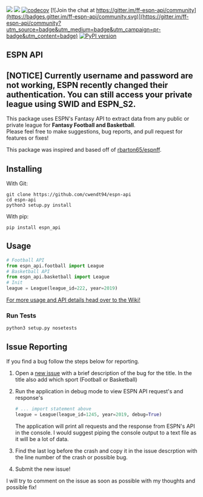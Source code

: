 ![](https://github.com/cwendt94/espn-api/workflows/Espn%20API/badge.svg)
![](https://github.com/cwendt94/espn-api/workflows/Espn%20API%20Integration%20Test/badge.svg) [![codecov](https://codecov.io/gh/cwendt94/espn-api/branch/master/graphs/badge.svg)](https://codecov.io/gh/cwendt94/espn-api) [![Join the chat at https://gitter.im/ff-espn-api/community](https://badges.gitter.im/ff-espn-api/community.svg)](https://gitter.im/ff-espn-api/community?utm_source=badge&utm_medium=badge&utm_campaign=pr-badge&utm_content=badge) [![PyPI version](https://badge.fury.io/py/espn-api.svg)](https://badge.fury.io/py/espn-api)

## ESPN API
## [NOTICE] Currently username and password are not working, ESPN recently changed their authentication. You can still access your private league using SWID and ESPN_S2.
This package uses ESPN's Fantasy API to extract data from any public or private league for **Fantasy Football and Basketball**.  
Please feel free to make suggestions, bug reports, and pull request for features or fixes!

This package was inspired and based off of [rbarton65/espnff](https://github.com/rbarton65/espnff).

## Installing
With Git:
```
git clone https://github.com/cwendt94/espn-api
cd espn-api
python3 setup.py install
```
With pip:
```
pip install espn_api
```

## Usage
```python
# Football API
from espn_api.football import League
# Basketball API
from espn_api.basketball import League
# Init
league = League(league_id=222, year=2019)
```
[For more usage and API details head over to the Wiki!](https://github.com/cwendt94/espn-api/wiki)

### Run Tests
```
python3 setup.py nosetests
```

## Issue Reporting
If you find a bug follow the steps below for reporting.

1. Open a [new issue](https://github.com/cwendt94/espn-api/issues) with a brief description of the bug for the title. In the title also add which sport (Football or Basketball)

2. Run the application in debug mode to view ESPN API request's and response's
    ```python
    # ... import statement above
    league = League(league_id=1245, year=2019, debug=True)
    ```
    The application will print all requests and the response from ESPN's API in the console. I would suggest piping the console output to a text file as it will be a lot of data.

3. Find the last log before the crash and copy it in the issue descrption with the line number of the crash or possible bug.

4. Submit the new issue!

I will try to comment on the issue as soon as possible with my thoughts and possible fix!